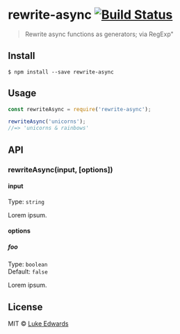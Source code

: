 # rewrite-async [![Build Status](https://travis-ci.org/lukeed/rewrite-async.svg?branch=master)](https://travis-ci.org/lukeed/rewrite-async)

> Rewrite async functions as generators; via RegExp&#34;


## Install

```
$ npm install --save rewrite-async
```


## Usage

```js
const rewriteAsync = require('rewrite-async');

rewriteAsync('unicorns');
//=> 'unicorns & rainbows'
```


## API

### rewriteAsync(input, [options])

#### input

Type: `string`

Lorem ipsum.

#### options

##### foo

Type: `boolean`<br>
Default: `false`

Lorem ipsum.


## License

MIT © [Luke Edwards](https://lukeed.com)
